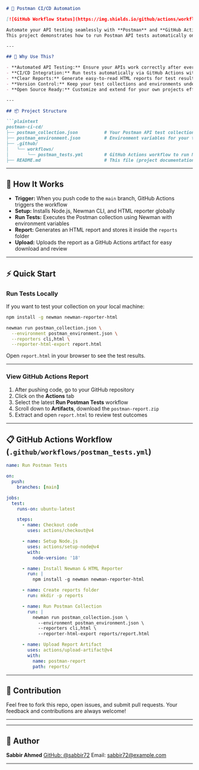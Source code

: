 

````markdown
# 🚀 Postman CI/CD Automation

[![GitHub Workflow Status](https://img.shields.io/github/actions/workflow/status/your-username/postman-ci-cd/postman_tests.yml?branch=main&label=CI%2FCD)](https://github.com/your-username/postman-ci-cd/actions/workflows/postman_tests.yml)

Automate your API testing seamlessly with **Postman** and **GitHub Actions**!  
This project demonstrates how to run Postman API tests automatically on every push to your repository using **Newman**, generate beautiful HTML reports, and store them as build artifacts — all powered by Continuous Integration and Delivery (CI/CD).

---

## 🎯 Why Use This?

- **Automated API Testing:** Ensure your APIs work correctly after every code change  
- **CI/CD Integration:** Run tests automatically via GitHub Actions without manual intervention  
- **Clear Reports:** Generate easy-to-read HTML reports for test results  
- **Version Control:** Keep your test collections and environments under Git version control  
- **Open Source Ready:** Customize and extend for your own projects effortlessly  

---

## 📦 Project Structure

```plaintext
postman-ci-cd/
├── postman_collection.json          # Your Postman API test collection
├── postman_environment.json         # Environment variables for your tests
├── .github/
│   └── workflows/
│       └── postman_tests.yml        # GitHub Actions workflow to run Newman tests
├── README.md                        # This file (project documentation)
````

---

## 🔧 How It Works

* **Trigger:** When you push code to the `main` branch, GitHub Actions triggers the workflow
* **Setup:** Installs Node.js, Newman CLI, and HTML reporter globally
* **Run Tests:** Executes the Postman collection using Newman with environment variables
* **Report:** Generates an HTML report and stores it inside the `reports` folder
* **Upload:** Uploads the report as a GitHub Actions artifact for easy download and review

---

## ⚡ Quick Start

### Run Tests Locally

If you want to test your collection on your local machine:

```bash
npm install -g newman newman-reporter-html

newman run postman_collection.json \
  --environment postman_environment.json \
  --reporters cli,html \
  --reporter-html-export report.html
```

Open `report.html` in your browser to see the test results.

---

### View GitHub Actions Report

1. After pushing code, go to your GitHub repository
2. Click on the **Actions** tab
3. Select the latest **Run Postman Tests** workflow
4. Scroll down to **Artifacts**, download the `postman-report.zip`
5. Extract and open `report.html` to review test outcomes

---

## 📋 GitHub Actions Workflow (`.github/workflows/postman_tests.yml`)

```yaml
name: Run Postman Tests

on:
  push:
    branches: [main]

jobs:
  test:
    runs-on: ubuntu-latest

    steps:
      - name: Checkout code
        uses: actions/checkout@v4

      - name: Setup Node.js
        uses: actions/setup-node@v4
        with:
          node-version: '18'

      - name: Install Newman & HTML Reporter
        run: |
          npm install -g newman newman-reporter-html

      - name: Create reports folder
        run: mkdir -p reports

      - name: Run Postman Collection
        run: |
          newman run postman_collection.json \
            --environment postman_environment.json \
            --reporters cli,html \
            --reporter-html-export reports/report.html

      - name: Upload Report Artifact
        uses: actions/upload-artifact@v4
        with:
          name: postman-report
          path: reports/
```

---

## 🙌 Contribution

Feel free to fork this repo, open issues, and submit pull requests.
Your feedback and contributions are always welcome!

---


---

## 👤 Author

**Sabbir Ahmed**
[GitHub: @sabbir72](https://github.com/sabbir72)
Email: [sabbir72@example.com](mailto:sabbircse72@gmail.com)

---


